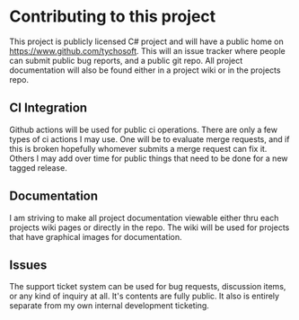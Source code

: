 # Contributing to this project

This project is publicly licensed C# project and will have a public home on
https://www.github.com/tychosoft. This will an issue tracker where people can
submit public bug reports, and a public git repo. All project documentation
will also be found either in a project wiki or in the projects repo.

## CI Integration

Github actions will be used for public ci operations. There are only a few
types of ci actions I may use. One will be to evaluate merge requests, and if
this is broken hopefully whomever submits a merge request can fix it. Others I
may add over time for public things that need to be done for a new tagged
release.

## Documentation

I am striving to make all project documentation viewable either thru each
projects wiki pages or directly in the repo. The wiki will be used for
projects that have graphical images for documentation.

## Issues

The support ticket system can be used for bug requests, discussion items, or
any kind of inquiry at all. It's contents are fully public. It also is entirely
separate from my own internal development ticketing.

